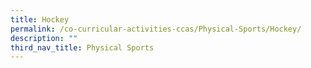 ```yaml
---
title: Hockey
permalink: /co-curricular-activities-ccas/Physical-Sports/Hockey/
description: ""
third_nav_title: Physical Sports
---
```

